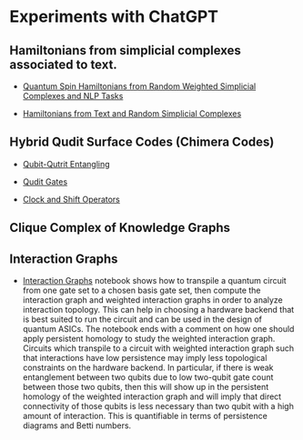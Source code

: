# Experiments with ChatGPT
## Hamiltonians from simplicial complexes associated to text. 
- [Quantum Spin Hamiltonians from Random Weighted Simplicial Complexes and NLP Tasks](https://github.com/Amelie-Schreiber/chatgpt/blob/main/hamiltonian_from_simplicial_complex.ipynb)

- [Hamiltonians from Text and Random Simplicial Complexes](https://github.com/Amelie-Schreiber/chatgpt/blob/main/hamiltonian%20from%20text%20and%20simplicial%20complexes.ipynb)

## Hybrid Qudit Surface Codes (Chimera Codes)

- [Qubit-Qutrit Entangling](https://github.com/Amelie-Schreiber/chatgpt/blob/main/qubit_qutrit_entangling.ipynb)

- [Qudit Gates](https://github.com/Amelie-Schreiber/chatgpt/blob/main/qudit_gates_chatgpt.ipynb)

- [Clock and Shift Operators](https://github.com/Amelie-Schreiber/chatgpt/blob/main/clock_shift_matrices%20(1).ipynb)

## Clique Complex of Knowledge Graphs


## Interaction Graphs

- [Interaction Graphs](https://github.com/Amelie-Schreiber/chatgpt/blob/main/interaction_graphs%20(2).ipynb) notebook shows how to transpile a quantum circuit from one gate set to a chosen basis gate set, then compute the interaction graph and weighted interaction graphs in order to analyze interaction topology. This can help in choosing a hardware backend that is best suited to run the circuit and can be used in the design of quantum ASICs. The notebook ends with a comment on how one should apply persistent homology to study the weighted interaction graph. Circuits which transpile to a circuit with weighted interaction graph such that interactions have low persistence may imply less topological constraints on the hardware backend. In particular, if there is weak entanglement between two qubits due to low two-qubit gate count between those two qubits, then this will show up in the persistent homology of the weighted interaction graph and will imply that direct connectivity of those qubits is less necessary than two qubit with a high amount of interaction. This is quantifiable in terms of persistence diagrams and Betti numbers. 
